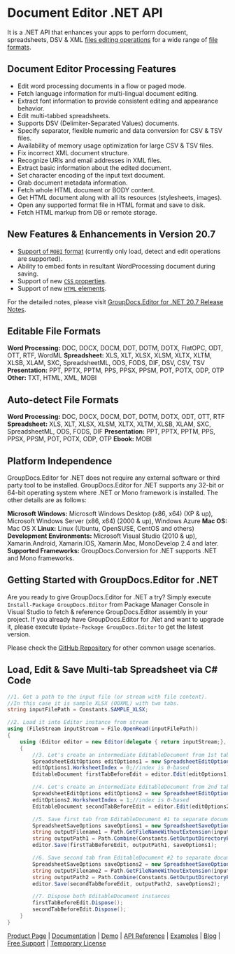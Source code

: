 # Document Editor .NET API

It is a .NET API that enhances your apps to perform document, spreadsheets, DSV & XML [files editing operations](https://products.groupdocs.com/editor/net) for a wide range of [file formats](https://docs.groupdocs.com/editor/net/supported-document-formats/).

## Document Editor Processing Features

- Edit word processing documents in a flow or paged mode.
- Fetch language information for multi-lingual document editing.
- Extract font information to provide consistent editing and appearance behavior.
- Edit multi-tabbed spreadsheets.
- Supports DSV (Delimiter-Separated Values) documents.
- Specify separator, flexible numeric and data conversion for CSV & TSV files.
- Availability of memory usage optimization for large CSV & TSV files.
- Fix incorrect XML document structure.
- Recognize URIs and email addresses in XML files.
- Extract basic information about the edited document.
- Set character encoding of the input text document.
- Grab document metadata information.
- Fetch whole HTML document or BODY content.
- Get HTML document along with all its resources (stylesheets, images).
- Open any supported format file in HTML format and save to disk.
- Fetch HTML markup from DB or remote storage.

## New Features & Enhancements in Version 20.7

- [Support of `MOBI` format](https://docs.groupdocs.com/editor/net/groupdocs-editor-for-net-20-7-release-notes/#support-of-mobi-format) (currently only load, detect and edit operations are supported).
- Ability to embed fonts in resultant WordProcessing document during saving.
- Support of new [`CSS` properties](https://docs.groupdocs.com/editor/net/groupdocs-editor-for-net-20-7-release-notes/#support-of-new-css-properties).
- Support of new [`HTML` elements](https://docs.groupdocs.com/editor/net/groupdocs-editor-for-net-20-7-release-notes/#support-of-new-html-elements).

For the detailed notes, please visit [GroupDocs.Editor for .NET 20.7 Release Notes](https://docs.groupdocs.com/editor/net/groupdocs-editor-for-net-20-7-release-notes/).

## Editable File Formats

**Word Processing:** DOC, DOCX, DOCM, DOT, DOTM, DOTX, FlatOPC, ODT, OTT, RTF, WordML
**Spreadsheet:** XLS, XLT, XLSX, XLSM, XLTX, XLTM, XLSB, XLAM, SXC, SpreadsheetML, ODS, FODS, DIF, DSV, CSV, TSV
**Presentation:** PPT, PPTX, PPTM, PPS, PPSX, PPSM, POT, POTX, ODP, OTP
**Other:** TXT, HTML, XML, MOBI

## Auto-detect File Formats

**Word Processing:** DOC, DOCX, DOCM, DOT, DOTM, DOTX, ODT, OTT, RTF
**Spreadsheet:** XLS, XLT, XLSX, XLSM, XLTX, XLTM, XLSB, XLAM, SXC, SpreadsheetML, ODS, FODS, DIF
**Presentation:** PPT, PPTX, PPTM, PPS, PPSX, PPSM, POT, POTX, ODP, OTP
**Ebook:** MOBI

## Platform Independence

GroupDocs.Editor for .NET does not require any external software or third party tool to be installed. GroupDocs.Editor for .NET supports any 32-bit or 64-bit operating system where .NET or Mono framework is installed. The other details are as follows:

**Microsoft Windows:** Microsoft Windows Desktop (x86, x64) (XP & up), Microsoft Windows Server (x86, x64) (2000 & up), Windows Azure
**Mac OS:** Mac OS X
**Linux:** Linux (Ubuntu, OpenSUSE, CentOS and others)
**Development Environments:** Microsoft Visual Studio (2010 & up), Xamarin.Android, Xamarin.IOS, Xamarin.Mac, MonoDevelop 2.4 and later.
**Supported Frameworks:** GroupDocs.Conversion for .NET  supports .NET and Mono frameworks.

## Getting Started with GroupDocs.Editor for .NET

Are you ready to give GroupDocs.Editor for .NET a try? Simply execute `Install-Package GroupDocs.Editor` from Package Manager Console in Visual Studio to fetch & reference GroupDocs.Editor assembly in your project. If you already have GroupDocs.Editor for .Net and want to upgrade it, please execute `Update-Package GroupDocs.Editor` to get the latest version.

Please check the [GitHub Repository](https://github.com/groupdocs-editor/GroupDocs.Editor-for-.NET) for other common usage scenarios.

## Load, Edit & Save Multi-tab Spreadsheet via C# Code

```csharp
//1. Get a path to the input file (or stream with file content).
//In this case it is sample XLSX (OOXML) with two tabs.
string inputFilePath = Constants.SAMPLE_XLSX;

//2. Load it into Editor instance from stream
using (FileStream inputStream = File.OpenRead(inputFilePath))
{
    using (Editor editor = new Editor(delegate { return inputStream;}, delegate { return new SpreadsheetLoadOptions();}))
    {
        //3. Let's create an intermediate EditableDocument from 1st tab
        SpreadsheetEditOptions editOptions1 = new SpreadsheetEditOptions();
        editOptions1.WorksheetIndex = 0;//index is 0-based
        EditableDocument firstTabBeforeEdit = editor.Edit(editOptions1);

        //4. Let's create an intermediate EditableDocument from 2nd tab
        SpreadsheetEditOptions editOptions2 = new SpreadsheetEditOptions();
        editOptions2.WorksheetIndex = 1;//index is 0-based
        EditableDocument secondTabBeforeEdit = editor.Edit(editOptions2);

        //5. Save first tab from EditableDocument #1 to separate document
        SpreadsheetSaveOptions saveOptions1 = new SpreadsheetSaveOptions(SpreadsheetFormats.Xlsm);
        string outputFilename1 = Path.GetFileNameWithoutExtension(inputFilePath) + "_tab1.xlsm";
        string outputPath1 = Path.Combine(Constants.GetOutputDirectoryPath(), outputFilename1);
        editor.Save(firstTabBeforeEdit, outputPath1, saveOptions1);

        //6. Save second tab from EditableDocument #2 to separate document
        SpreadsheetSaveOptions saveOptions2 = new SpreadsheetSaveOptions(SpreadsheetFormats.Xlsb);
        string outputFilename2 = Path.GetFileNameWithoutExtension(inputFilePath) + "_tab2.xlsb";
        string outputPath2 = Path.Combine(Constants.GetOutputDirectoryPath(), outputFilename2);
        editor.Save(secondTabBeforeEdit, outputPath2, saveOptions2);

        //7. Dispose both EditableDocument instances
        firstTabBeforeEdit.Dispose();
        secondTabBeforeEdit.Dispose();
    }
}
```

[Product Page](https://products.groupdocs.com/editor/net) | [Documentation](https://docs.groupdocs.com/editor/net/) | [Demo](https://products.groupdocs.app/editor/family) | [API Reference](https://apireference.groupdocs.com/net/editor) | [Examples](https://github.com/groupdocs-editor/GroupDocs.Editor-for-.NET) | [Blog](https://blog.groupdocs.com/category/editor/) | [Free Support](https://blog.groupdocs.com/category/editor/) | [Temporary License](https://purchase.groupdocs.com/temporary-license)
